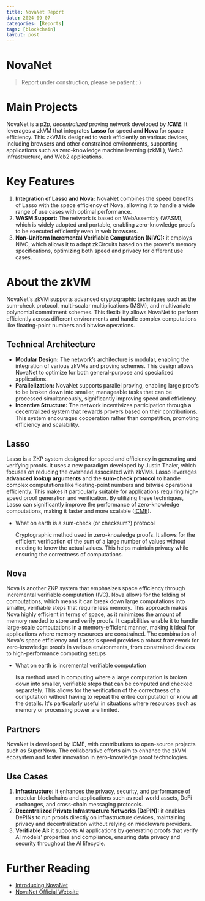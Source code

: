```yaml
---
title: NovaNet Report
date: 2024-09-07
categories: [Reports]
tags: [blockchain]
layout: post
---
```


# NovaNet
> Report under construction, please be patient : )

# **Main Projects**

NovaNet is a p2p, *decentralized* proving network developed by ***ICME***. It leverages a zkVM that integrates **Lasso** for speed and **Nova** for space efficiency. This zkVM is designed to work efficiently on various devices, including browsers and other constrained environments, supporting applications such as zero-knowledge machine learning (zkML), Web3 infrastructure, and Web2 applications.

# **Key Features**

1. **Integration of Lasso and Nova:** NovaNet combines the speed benefits of Lasso with the space efficiency of Nova, allowing it to handle a wide range of use cases with optimal performance.
2. **WASM Support:** The network is based on WebAssembly (WASM), which is widely adopted and portable, enabling zero-knowledge proofs to be executed efficiently even in web browsers.
3. **Non-Uniform Incremental Verifiable Computation (NIVC):** it employs NIVC, which allows it to adapt zkCircuits based on the prover's memory specifications, optimizing both speed and privacy for different use cases.

# **About the zkVM**

NovaNet's zkVM supports advanced cryptographic techniques such as the sum-check protocol, multi-scalar multiplications (MSM), and multivariate polynomial commitment schemes. This flexibility allows NovaNet to perform efficiently across different environments and handle complex computations like floating-point numbers and bitwise operations.

## **Technical Architecture**

- **Modular Design:** The network’s architecture is modular, enabling the integration of various zkVMs and proving schemes. This design allows NovaNet to optimize for both general-purpose and specialized applications.
- **Parallelization:** NovaNet supports parallel proving, enabling large proofs to be broken down into smaller, manageable tasks that can be processed simultaneously, significantly improving speed and efficiency.
- **Incentive Structure:** The network incentivizes participation through a decentralized system that rewards provers based on their contributions. This system encourages cooperation rather than competition, promoting efficiency and scalability.

## Lasso

Lasso is a ZKP system designed for speed and efficiency in generating and verifying proofs. It uses a new paradigm developed by Justin Thaler, which focuses on reducing the overhead associated with zkVMs. Lasso leverages **advanced lookup arguments** and the **sum-check protocol** to handle complex computations like floating-point numbers and bitwise operations efficiently. This makes it particularly suitable for applications requiring high-speed proof generation and verification. By utilizing these techniques, Lasso can significantly improve the performance of zero-knowledge computations, making it faster and more scalable ([ICME](https://blog.icme.io/introducing-novanet/)).

- What on earth is a sum-check (or checksum?) protocol
    
    Cryptographic method used in zero-knowledge proofs. It allows for the efficient verification of the sum of a large number of values without needing to know the actual values. This helps maintain privacy while ensuring the correctness of computations.
    

## Nova

Nova is another ZKP system that emphasizes space efficiency through incremental verifiable computation (IVC). Nova allows for the folding of computations, which means it can break down large computations into smaller, verifiable steps that require less memory. This approach makes Nova highly efficient in terms of space, as it minimizes the amount of memory needed to store and verify proofs. It capabilities enable it to handle large-scale computations in a memory-efficient manner, making it ideal for applications where memory resources are constrained. The combination of Nova's space efficiency and Lasso's speed provides a robust framework for zero-knowledge proofs in various environments, from constrained devices to high-performance computing setups

- What on earth is incremental verifiable computation
    
    Is a method used in computing where a large computation is broken down into smaller, verifiable steps that can be computed and checked separately. This allows for the verification of the correctness of a computation without having to repeat the entire computation or know all the details. It's particularly useful in situations where resources such as memory or processing power are limited.
    

## **Partners**

NovaNet is developed by ICME, with contributions to open-source projects such as SuperNova. The collaborative efforts aim to enhance the zkVM ecosystem and foster innovation in zero-knowledge proof technologies.

## **Use Cases**

1. **Infrastructure:** it enhances the privacy, security, and performance of modular blockchains and applications such as real-world assets, DeFi exchanges, and cross-chain messaging protocols.
2. **Decentralized Private Infrastructure Networks (DePIN):** it enables DePINs to run proofs directly on infrastructure devices, maintaining privacy and decentralization without relying on middleware providers.
3. **Verifiable AI:** it supports AI applications by generating proofs that verify AI models' properties and compliance, ensuring data privacy and security throughout the AI lifecycle.

# **Further Reading**

- [Introducing NovaNet](https://blog.icme.io/introducing-novanet/)
- [NovaNet Official Website](https://www.novanet.xyz/)
